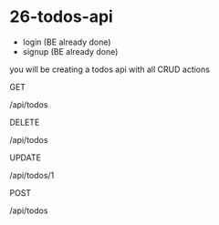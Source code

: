 # 26-todos-api

- login (BE already done)
- signup (BE already done)

you will be creating a todos api with all CRUD actions

GET

/api/todos

DELETE

/api/todos

UPDATE

/api/todos/1

POST

/api/todos
